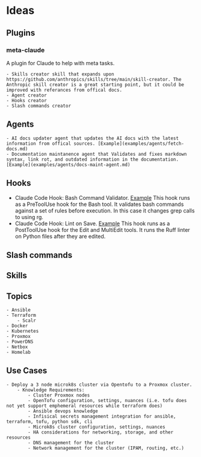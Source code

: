 # Ideas

## Plugins

### meta-claude

A plugin for Claude to help with meta tasks.

    - Skills creator skill that expands upon https://github.com/anthropics/skills/tree/main/skill-creator. The Anthropic skill creator is a great starting point, but it could be improved with referances from offical docs.
    - Agent creator
    - Hooks creator
    - Slash commands creator

## Agents

    - AI docs updater agent that updates the AI docs with the latest information from offical sources. [Example](examples/agents/fetch-docs.md)
    - Documentation maintanence agent that Validates and fixes markdown syntax, link rot, and outdated information in the documentation. [Example](examples/agents/docs-maint-agent.md)

## Hooks

- Claude Code Hook: Bash Command Validator. [Example](examples/hooks/bash_cmd_validator/hook.json) This hook runs as a PreToolUse hook for the Bash tool. It validates bash commands against a set of rules before execution. In this case it changes grep calls to using rg.
- Claude Code Hook: Lint on Save. [Example](examples/hooks/lint-on-save/lint-on-save.json) This hook runs as a PostToolUse hook for the Edit and MultiEdit tools. It runs the Ruff linter on Python files after they are edited.

## Slash commands

## Skills

## Topics

    - Ansible
    - Terraform
        - Scalr
    - Docker
    - Kubernetes
    - Proxmox
    - PowerDNS
    - Netbox
    - Homelab

## Use Cases

    - Deploy a 3 node microk8s cluster via Opentofu to a Proxmox cluster.
        - Knowledge Requirements:
            - Cluster Proxmox nodes
            - OpenTofu configuration, settings, nuances (i.e. tofu does not yet support emphemeral resources while terraform does)
            - Ansible devops knowledge
            - Infisical secrets management integration for ansible, terraform, tofu, python sdk, cli
            - Microk8s cluster configuration, settings, nuances
            - HA considerations for networking, storage, and other resources
            - DNS management for the cluster
            - Network management for the cluster (IPAM, routing, etc.)
